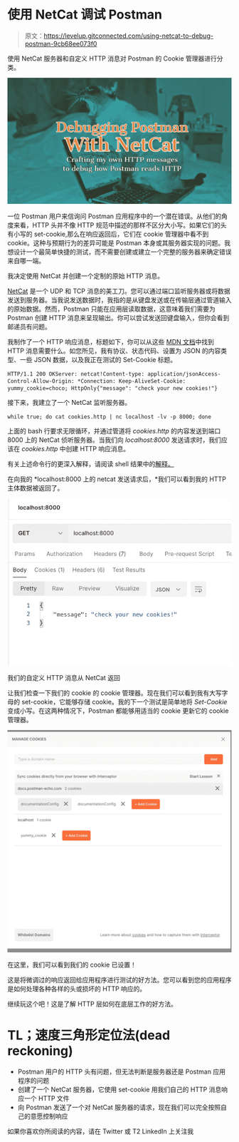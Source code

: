 # 使用 NetCat 调试 Postman

> 原文：<https://levelup.gitconnected.com/using-netcat-to-debug-postman-9cb68ee073f0>

使用 NetCat 服务器和自定义 HTTP 消息对 Postman 的 Cookie 管理器进行分类。

![](img/61d655e86fc667ac97b740c192a6af33.png)

一位 Postman 用户来信询问 Postman 应用程序中的一个潜在错误。从他们的角度来看，HTTP 头并不像 HTTP 规范中描述的那样不区分大小写。如果它们的头有小写的 set-cookie,那么在响应返回后，它们在 cookie 管理器中看不到 cookie。这种与预期行为的差异可能是 Postman 本身或其服务器实现的问题。我想设计一个最简单快捷的测试，而不需要创建或建立一个完整的服务器来确定错误来自哪一端。

我决定使用 NetCat 并创建一个定制的原始 HTTP 消息。

[NetCat](http://netcat.sourceforge.net/) 是一个 UDP 和 TCP 消息的美工刀。您可以通过端口监听服务器或将数据发送到服务器。当我说发送数据时，我指的是从键盘发送或在传输层通过管道输入的原始数据。然而，Postman 只能在应用层读取数据，这意味着我们需要为 Postman 创建 HTTP 消息来呈现输出。你可以尝试发送回键盘输入，但你会看到邮递员有问题。

我制作了一个 HTTP 响应消息，标题如下，你可以从这些 [MDN 文档](https://developer.mozilla.org/en-US/docs/Web/HTTP)中找到 HTTP 消息需要什么。如您所见，我有协议、状态代码、设置为 JSON 的内容类型、一些 JSON 数据，以及我正在测试的 Set-Cookie 标题。

```
HTTP/1.1 200 OKServer: netcat!Content-type: application/jsonAccess-Control-Allow-Origin: *Connection: Keep-AliveSet-Cookie: yummy_cookie=choco; HttpOnly{"message": "check your new cookies!"}
```

接下来，我建立了一个 NetCat 监听服务器。

```
while true; do cat cookies.http | nc localhost -lv -p 8000; done
```

上面的 bash 行要求无限循环，并通过管道将 *cookies.http* 的内容发送到端口 8000 上的 NetCat 侦听服务器。当我们向 *localhost:8000* 发送请求时，我们应该在 *cookies.http* 中创建 HTTP 响应消息。

有关上述命令行的更深入解释，请阅读 shell 结果中的[解释。](https://explainshell.com/explain?cmd=while+true%3B+do+cat+cookies.http+%7C+nc+-l+8000%3B+done)

在向我的 *localhost:8000 上的 netcat 发送请求后，*我们可以看到我的 HTTP 主体数据被返回了。

![](img/80e5f0207e92763d14c3d284559e39dc.png)

我们的自定义 HTTP 消息从 NetCat 返回

让我们检查一下我们的 cookie 的 cookie 管理器。现在我们可以看到我有大写字母的 set-cookie，它能够存储 cookie。我的下一个测试是简单地将 *Set-Cookie* 变成小写。在这两种情况下，Postman 都能够用适当的 cookie 更新它的 cookie 管理器。

![](img/b722551b025d09efad7d98c2a8ae1369.png)

在这里，我们可以看到我们的 cookie 已设置！

这是将微调过的响应返回给应用程序进行测试的好方法。您可以看到您的应用程序是如何处理各种各样的头或损坏的 HTTP 响应的。

继续玩这个吧！这是了解 HTTP 层如何在底层工作的好方法。

# TL；速度三角形定位法(dead reckoning)

*   Postman 用户的 HTTP 头有问题，但无法判断是服务器还是 Postman 应用程序的问题
*   创建了一个 NetCat 服务器，它使用 set-cookie 用我们自己的 HTTP 消息响应一个 HTTP 文件
*   向 Postman 发送了一个对 NetCat 服务器的请求，现在我们可以完全按照自己的意愿控制响应

如果你喜欢你所阅读的内容，请在 Twitter 或 T2 LinkedIn 上关注我